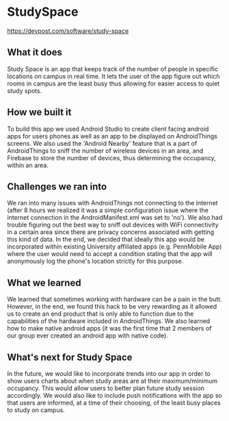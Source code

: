 # StudySpace

https://devpost.com/software/study-space

## What it does

Study Space is an app that keeps track of the number of people in specific locations on campus in real time. It lets the user of the app figure out which rooms in campus are the least busy thus allowing for easier access to quiet study spots.

## How we built it

To build this app we used Android Studio to create client facing android apps for users phones as well as an app to be displayed on AndroidThings screens. We also used the 'Android Nearby' feature that is a part of AndroidThings to sniff the number of wireless devices in an area, and Firebase to store the number of devices, thus determining the occupancy, within an area.

## Challenges we ran into

We ran into many issues with AndroidThings not connecting to the internet (after 8 hours we realized it was a simple configuration issue where the internet connection in the AndroidManifest.xml was set to 'no'). We also had trouble figuring out the best way to sniff out devices with WiFi connectivity in a certain area since there are privacy concerns associated with getting this kind of data. In the end, we decided that ideally this app would be incorporated within existing University affiliated apps (e.g. PennMobile App) where the user would need to accept a condition stating that the app will anonymously log the phone's location strictly for this purpose.

## What we learned

We learned that sometimes working with hardware can be a pain in the butt. However, in the end, we found this hack to be very rewarding as it allowed us to create an end product that is only able to function due to the capabilities of the hardware included in AndroidThings. We also learned how to make native android apps (it was the first time that 2 members of our group ever created an android app with native code).


## What's next for Study Space

In the future, we would like to incorporate trends into our app in order to show users charts about when study areas are at their maximum/minimum occupancy. This would allow users to better plan future study session accordingly. We would also like to include push notifications with the app so that users are informed, at a time of their choosing, of the least busy places to study on campus.
